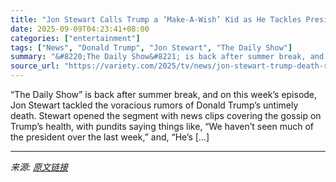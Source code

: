 ```yaml
---
title: "Jon Stewart Calls Trump a ‘Make-A-Wish’ Kid as He Tackles Presidential Death Rumors: ‘Everyone Who Shows Up to His Office Makes One of His Dreams Come True’"
date: 2025-09-09T04:23:41+08:00
categories: ["entertainment"]
tags: ["News", "Donald Trump", "Jon Stewart", "The Daily Show"]
summary: "&#8220;The Daily Show&#8221; is back after summer break, and on this week&#8217;s episode, Jon Stewart tackled the voracious rumors of Donald Trump&#8217;s untimely death. Stewart opened the segment w"
source_url: "https://variety.com/2025/tv/news/jon-stewart-trump-death-rumors-the-daily-show-1236512446/"
---
```


&#8220;The Daily Show&#8221; is back after summer break, and on this week&#8217;s episode, Jon Stewart tackled the voracious rumors of Donald Trump&#8217;s untimely death. Stewart opened the segment with news clips covering the gossip on Trump&#8217;s health, with pundits saying things like, &#8220;We haven&#8217;t seen much of the president over the last week,&#8221; and, &#8220;He&#8217;s [&#8230;]

---

*来源: [原文链接](https://variety.com/2025/tv/news/jon-stewart-trump-death-rumors-the-daily-show-1236512446/)*

